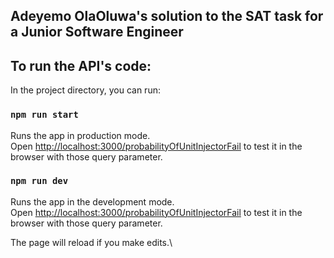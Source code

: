 ## Adeyemo OlaOluwa's solution to the SAT task for a Junior Software Engineer

## To run the API's code:

In the project directory, you can run:

### `npm run start`

Runs the app in production mode.\
Open [http://localhost:3000/probabilityOfUnitInjectorFail](http://localhost:3000/probabilityOfUnitInjectorFail) to test it in the browser with those query parameter.

### `npm run dev`

Runs the app in the development mode.\
Open [http://localhost:3000/probabilityOfUnitInjectorFail](http://localhost:3000/probabilityOfUnitInjectorFail) to test it in the browser with those query parameter.

The page will reload if you make edits.\